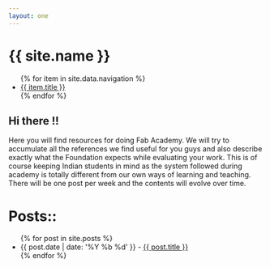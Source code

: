 ```yaml
---
layout: one
---
```


<div class="header">
    <h1>{{ site.name }}</h1>
    <ul>
        {% for item in site.data.navigation %}
        <li>
            <a href="{{ item.url }}">{{ item.title }}</a>
        </li>
        {% endfor %}
    </ul>
</div>

## Hi there !!

Here you will find resources for doing Fab Academy. We will try to accumulate all the references we find useful for you guys and also describe exactly what the Foundation expects while evaluating your work. This is of course keeping Indian students in mind as the system followed during academy is totally different from our own ways of learning and teaching. There will be one post per week and the contents will evolve over time.



<div class="blog">
    <h1>Posts::</h1>
    <ul>
        {% for post in site.posts %}
        <li>
            <span class="date">{{ post.date | date: '%Y %b %d' }}</span> - <a href="{{ post.url }}">{{ post.title }}</a>
        </li>
        {% endfor %}
    </ul>
</div>

